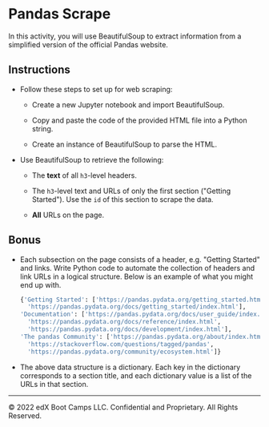 # Pandas Scrape

In this activity, you will use BeautifulSoup to extract information from a simplified version of the official Pandas website.

## Instructions

* Follow these steps to set up for web scraping:

    * Create a new Jupyter notebook and import BeautifulSoup.

    * Copy and paste the code of the provided HTML file into a Python string.

    * Create an instance of BeautifulSoup to parse the HTML.

* Use BeautifulSoup to retrieve the following:

    * The **text** of all `h3`-level headers.

    * The `h3`-level text and URLs of only the first section ("Getting Started"). Use the `id` of this section to scrape the data.

    * **All** URLs on the page.

## Bonus

* Each subsection on the page consists of a header, e.g. "Getting Started" and links. Write Python code to automate the collection of headers and link URLs in a logical structure. Below is an example of what you might end up with.

  ```python
  {'Getting Started': ['https://pandas.pydata.org/getting_started.html',
    'https://pandas.pydata.org/docs/getting_started/index.html'],
  'Documentation': ['https://pandas.pydata.org/docs/user_guide/index.html',
    'https://pandas.pydata.org/docs/reference/index.html',
    'https://pandas.pydata.org/docs/development/index.html'],
  'The pandas Community': ['https://pandas.pydata.org/about/index.html',
    'https://stackoverflow.com/questions/tagged/pandas',
    'https://pandas.pydata.org/community/ecosystem.html']}
  ```

* The above data structure is a dictionary. Each key in the dictionary corresponds to a section title, and each dictionary value is a list of the URLs in that section.

- - -

© 2022 edX Boot Camps LLC. Confidential and Proprietary. All Rights Reserved.
